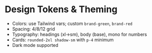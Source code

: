 # Design Tokens & Theming

- Colors: use Tailwind vars; custom `brand-green`, `brand-red`
- Spacing: 4/8/12 grid
- Typography: headings (xl→sm), body (base), mono for numbers
- Cards: `rounded-2xl shadow-sm` with `p-4` minimum
- Dark mode supported
